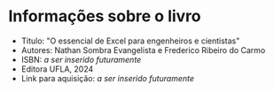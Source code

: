 # Informações sobre o livro
* Título: "O essencial de Excel para engenheiros e cientistas"  
* Autores: Nathan Sombra Evangelista e Frederico Ribeiro do Carmo  
* ISBN: *a ser inserido futuramente*  
* Editora UFLA, 2024  
* Link para aquisição: *a ser inserido futuramente*  
